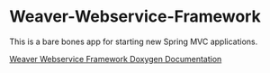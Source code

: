 # Weaver-Webservice-Framework
This is a bare bones app for starting new Spring MVC applications.

<a href="http://tamulib.github.io/Weaver-Webservice-Framework/docs/html/index.html">Weaver Webservice Framework Doxygen Documentation</a>


